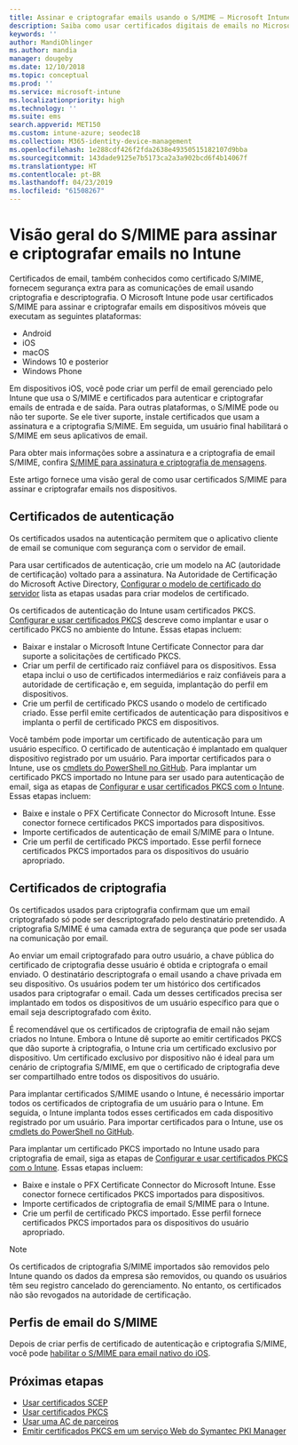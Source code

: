 ```yaml
---
title: Assinar e criptografar emails usando o S/MIME – Microsoft Intune – Azure | Microsoft Docs
description: Saiba como usar certificados digitais de emails no Microsoft Intune para assinar e criptografar emails nos dispositivos. Esses certificados são chamados de S/MIME e são configurados usando perfis de configuração do dispositivo. Os certificados de assinatura e criptografia usam PKCS ou certificados privados e usam um conector para importar os certificados.
keywords: ''
author: MandiOhlinger
ms.author: mandia
manager: dougeby
ms.date: 12/10/2018
ms.topic: conceptual
ms.prod: ''
ms.service: microsoft-intune
ms.localizationpriority: high
ms.technology: ''
ms.suite: ems
search.appverid: MET150
ms.custom: intune-azure; seodec18
ms.collection: M365-identity-device-management
ms.openlocfilehash: 1e288cdf426f2fda2638e49350515182107d9bba
ms.sourcegitcommit: 143dade9125e7b5173ca2a3a902bcd6f4b14067f
ms.translationtype: HT
ms.contentlocale: pt-BR
ms.lasthandoff: 04/23/2019
ms.locfileid: "61508267"
---
```

# <a name="smime-overview-to-sign-and-encrypt-email-in-intune"></a>Visão geral do S/MIME para assinar e criptografar emails no Intune

Certificados de email, também conhecidos como certificado S/MIME, fornecem segurança extra para as comunicações de email usando criptografia e descriptografia. O Microsoft Intune pode usar certificados S/MIME para assinar e criptografar emails em dispositivos móveis que executam as seguintes plataformas:

- Android
- iOS
- macOS
- Windows 10 e posterior
- Windows Phone

Em dispositivos iOS, você pode criar um perfil de email gerenciado pelo Intune que usa o S/MIME e certificados para autenticar e criptografar emails de entrada e de saída. Para outras plataformas, o S/MIME pode ou não ter suporte. Se ele tiver suporte, instale certificados que usam a assinatura e a criptografia S/MIME. Em seguida, um usuário final habilitará o S/MIME em seus aplicativos de email.

Para obter mais informações sobre a assinatura e a criptografia de email S/MIME, confira [S/MIME para assinatura e criptografia de mensagens](https://docs.microsoft.com/Exchange/policy-and-compliance/smime).

Este artigo fornece uma visão geral de como usar certificados S/MIME para assinar e criptografar emails nos dispositivos.

## <a name="signing-certificates"></a>Certificados de autenticação

Os certificados usados na autenticação permitem que o aplicativo cliente de email se comunique com segurança com o servidor de email.

Para usar certificados de autenticação, crie um modelo na AC (autoridade de certificação) voltado para a assinatura. Na Autoridade de Certificação do Microsoft Active Directory, [Configurar o modelo de certificado do servidor](https://docs.microsoft.com/windows-server/networking/core-network-guide/cncg/server-certs/configure-the-server-certificate-template) lista as etapas usadas para criar modelos de certificado.

Os certificados de autenticação do Intune usam certificados PKCS. [Configurar e usar certificados PKCS](certficates-pfx-configure.md) descreve como implantar e usar o certificado PKCS no ambiente do Intune. Essas etapas incluem:

- Baixar e instalar o Microsoft Intune Certificate Connector para dar suporte a solicitações de certificado PKCS.
- Criar um perfil de certificado raiz confiável para os dispositivos. Essa etapa inclui o uso de certificados intermediários e raiz confiáveis para a autoridade de certificação e, em seguida, implantação do perfil em dispositivos.
- Crie um perfil de certificado PKCS usando o modelo de certificado criado. Esse perfil emite certificados de autenticação para dispositivos e implanta o perfil de certificado PKCS em dispositivos.

Você também pode importar um certificado de autenticação para um usuário específico. O certificado de autenticação é implantado em qualquer dispositivo registrado por um usuário. Para importar certificados para o Intune, use os [cmdlets do PowerShell no GitHub](https://github.com/Microsoft/Intune-Resource-Access). Para implantar um certificado PKCS importado no Intune para ser usado para autenticação de email, siga as etapas de [Configurar e usar certificados PKCS com o Intune](certficates-pfx-configure.md). Essas etapas incluem:

- Baixe e instale o PFX Certificate Connector do Microsoft Intune. Esse conector fornece certificados PKCS importados para dispositivos.
- Importe certificados de autenticação de email S/MIME para o Intune.
- Crie um perfil de certificado PKCS importado. Esse perfil fornece certificados PKCS importados para os dispositivos do usuário apropriado.

## <a name="encryption-certificates"></a>Certificados de criptografia

Os certificados usados para criptografia confirmam que um email criptografado só pode ser descriptografado pelo destinatário pretendido. A criptografia S/MIME é uma camada extra de segurança que pode ser usada na comunicação por email.

Ao enviar um email criptografado para outro usuário, a chave pública do certificado de criptografia desse usuário é obtida e criptografa o email enviado. O destinatário descriptografa o email usando a chave privada em seu dispositivo. Os usuários podem ter um histórico dos certificados usados para criptografar o email. Cada um desses certificados precisa ser implantado em todos os dispositivos de um usuário específico para que o email seja descriptografado com êxito.

É recomendável que os certificados de criptografia de email não sejam criados no Intune. Embora o Intune dê suporte ao emitir certificados PKCS que dão suporte à criptografia, o Intune cria um certificado exclusivo por dispositivo. Um certificado exclusivo por dispositivo não é ideal para um cenário de criptografia S/MIME, em que o certificado de criptografia deve ser compartilhado entre todos os dispositivos do usuário.

Para implantar certificados S/MIME usando o Intune, é necessário importar todos os certificados de criptografia de um usuário para o Intune. Em seguida, o Intune implanta todos esses certificados em cada dispositivo registrado por um usuário. Para importar certificados para o Intune, use os [cmdlets do PowerShell no GitHub](https://github.com/Microsoft/Intune-Resource-Access).

Para implantar um certificado PKCS importado no Intune usado para criptografia de email, siga as etapas de [Configurar e usar certificados PKCS com o Intune](certficates-pfx-configure.md). Essas etapas incluem:

- Baixe e instale o PFX Certificate Connector do Microsoft Intune. Esse conector fornece certificados PKCS importados para dispositivos.
- Importe certificados de criptografia de email S/MIME para o Intune.
- Crie um perfil de certificado PKCS importado. Esse perfil fornece certificados PKCS importados para os dispositivos do usuário apropriado.

 > [!NOTE]
 > Os certificados de criptografia S/MIME importados são removidos pelo Intune quando os dados da empresa são removidos, ou quando os usuários têm seu registro cancelado do gerenciamento. No entanto, os certificados não são revogados na autoridade de certificação.

## <a name="smime-email-profiles"></a>Perfis de email do S/MIME

Depois de criar perfis de certificado de autenticação e criptografia S/MIME, você pode [habilitar o S/MIME para email nativo do iOS](email-settings-ios.md).

## <a name="next-steps"></a>Próximas etapas

- [Usar certificados SCEP](certificates-scep-configure.md)
- [Usar certificados PKCS](certficates-pfx-configure.md)
- [Usar uma AC de parceiros](certificate-authority-add-scep-overview.md)
- [Emitir certificados PKCS em um serviço Web do Symantec PKI Manager](certificates-symantec-configure.md)
